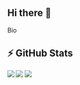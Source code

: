 ## Hi there 👋
Bio

## ⚡ GitHub Stats

<img align="left" src="https://github-readme-stats.vercel.app/api?username=Aldin285&show_icons=true&count_private=true&theme=gruvbox" />
<img src="https://github-readme-stats.vercel.app/api/top-langs/?username=Aldin285&layout=compact&count_private=true&theme=gruvbox" />
<img src="https://github-readme-stats.vercel.app/api/wakatime?username=Aldin285&theme=gruvbox" />  

